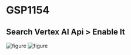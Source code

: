 # GSP1154
## Search Vertex AI Api > Enable It 
![figure](https://drive.google.com/file/d/17f-g1bZ0tR46QK0eyrLa4b1CrjOWX8OY/view?usp=drive_link)
![figure](https://drive.google.com/file/d/1Bt2Ymjm-A1ITSB5ZQFab2ipQJhKbJpXF/view?usp=drive_link)
